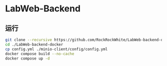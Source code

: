 # LabWeb-Backend



## 运行

```bash
git clone --recursive https://github.com/RockRockWhite/LabWeb-backend-docker.git
cd ./LabWeb-backend-docker
cp config.yml ./minio-client/config/config.yml
docker compose build --no-cache
docker compose up -d
```
